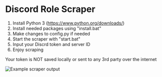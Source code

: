 # Discord Role Scraper

1. Install Python 3 (https://www.python.org/downloads/)
2. Install needed packages using "install.bat"
3. Make changes to config.py if needed
4. Start the scraper with "start.bat"
5. Input your Discrd token and server ID
6. Enjoy scraping

Your token is NOT saved locally or sent to any 3rd party over the internet

![Example scraper output](https://i.postimg.cc/SxGNKRJS/wowowowowowow.png)
